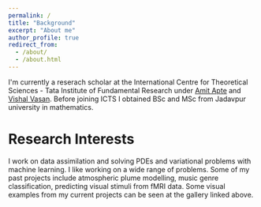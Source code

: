 ```yaml
---
permalink: /
title: "Background"
excerpt: "About me"
author_profile: true
redirect_from: 
  - /about/
  - /about.html
---
```


I'm currently a reserach scholar at the International Centre for Theoretical Sciences - Tata Institute of Fundamental Research under [Amit Apte](https://www.iiserpune.ac.in/research/department/data-science/people/faculty/regular-faculty/amit-apte/359) and [Vishal Vasan](https://www.icts.res.in/people/vishal-vasan). Before joining ICTS I obtained BSc and MSc from Jadavpur university in mathematics. 


# Research Interests
I work on data assimilation and solving PDEs and variational problems with machine learning. I like working on a wide range of problems. Some of my past projects include atmospheric plume modelling, music genre classification, predicting visual stimuli from fMRI data. Some visual examples from my current projects can be seen at the gallery linked above.




